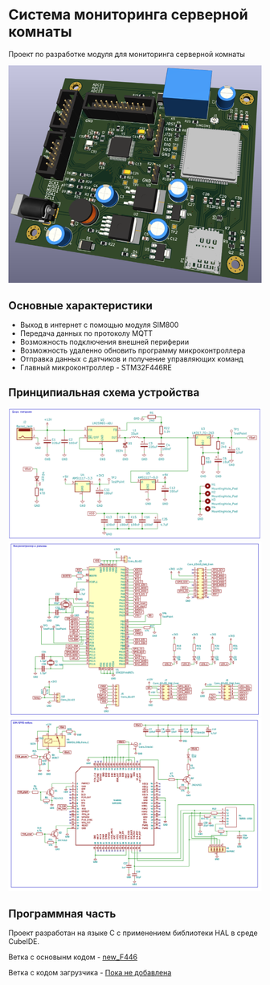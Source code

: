 # Система мониторинга серверной комнаты

Проект по разработке модуля для мониторинга серверной комнаты

<div align="center">

![Структурная схема MIRISCV core](img/PCB.png)
</div>

## Основные характеристики
- Выход в интернет с помощью модуля SIM800
- Передача данных по протоколу MQTT
- Возможность подключения внешней периферии
- Возможность удаленно обновить программу микроконтроллера
- Отправка данных с датчиков и получение управляющих команд
- Главный микроконтроллер - STM32F446RE


## Принципиальная схема устройства
<div align="center">

![Структурная схема MIRISCV core](img/Power.png)
![Структурная схема MIRISCV core](img/Microcontroller.png)
![Структурная схема MIRISCV core](img/GSM.png)
</div>


## Программная часть

Проект разработан на языке C с применением библиотеки HAL в среде CubeIDE.

Ветка с основынм кодом - [new_F446](https://github.com/alexmangushev/STM_SIM800_MQTT_remote_control/tree/new_F446)

Ветка с кодом загрузчика - [Пока не добавлена](https://github.com/alexmangushev/STM_SIM800_MQTT_remote_control/tree/new_F446)